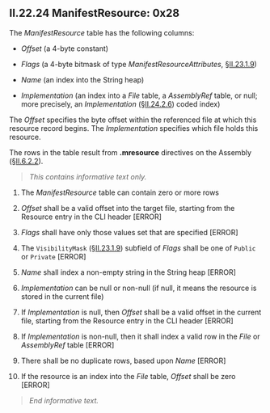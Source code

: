 ## II.22.24 ManifestResource: 0x28

The _ManifestResource_ table has the following columns:

 * _Offset_ (a 4-byte constant)

 * _Flags_ (a 4-byte bitmask of type _ManifestResourceAttributes_, §[II.23.1.9](#todo-missing-hyperlink))

 * _Name_ (an index into the String heap)

 * _Implementation_ (an index into a _File_ table, a _AssemblyRef_ table, or  null; more precisely, an _Implementation_ (§[II.24.2.6](#todo-missing-hyperlink)) coded index)

The _Offset_ specifies the byte offset within the referenced file at which this resource record begins. The _Implementation_ specifies which file holds this resource.

The rows in the table result from **.mresource** directives on the Assembly (§[II.6.2.2](#todo-missing-hyperlink)).

> _This contains informative text only._

 1. The _ManifestResource_ table can contain zero or more rows

 2. _Offset_ shall be a valid offset into the target file, starting from the Resource entry in the CLI header \[ERROR\]

 3. _Flags_ shall have only those values set that are specified \[ERROR\]

 4. The `VisibilityMask` (§[II.23.1.9](#todo-missing-hyperlink)) subfield of _Flags_ shall be one of `Public` or `Private` \[ERROR\]

 5. _Name_ shall index a non-empty string in the String heap \[ERROR\]

 6. _Implementation_ can be null or non-null (if null, it means the resource is stored in the current file)

 7. If _Implementation_ is null, then _Offset_ shall be a valid offset in the current file, starting from the Resource entry in the CLI header \[ERROR\]

 8. If _Implementation_ is non-null, then it shall index a valid row in the _File_ or _AssemblyRef_ table \[ERROR\]

 9. There shall be no duplicate rows, based upon _Name_ \[ERROR\]

 10. If the resource is an index into the _File_ table, _Offset_ shall be zero  \[ERROR\]

> _End informative text._
